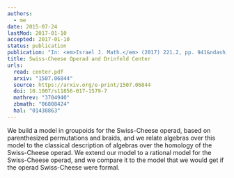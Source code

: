 ```yaml
---
authors:
  - me
date: 2015-07-24
lastMod: 2017-01-10
accepted: 2017-01-10
status: publication
publication: "In: <em>Israel J. Math.</em> (2017) 221.2, pp. 941&ndash;972."
title: Swiss-Cheese Operad and Drinfeld Center
urls:
  read: center.pdf
  arxiv: "1507.06844"
  source: https://arxiv.org/e-print/1507.06844
  doi: 10.1007/s11856-017-1579-7
  mathrev: "3704940"
  zbmath: "06808424"
  hal: "01438863"
---
```


We build a model in groupoids for the Swiss-Cheese operad, based on parenthesized permutations and braids, and we relate algebras over this model to the classical description of algebras over the homology of the Swiss-Cheese operad. We extend our model to a rational model for the Swiss-Cheese operad, and we compare it to the model that we would get if the operad Swiss-Cheese were formal.
